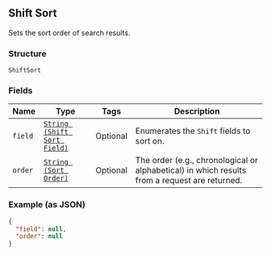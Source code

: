 ## Shift Sort

Sets the sort order of search results.

### Structure

`ShiftSort`

### Fields

| Name | Type | Tags | Description |
|  --- | --- | --- | --- |
| `field` | [`String (Shift Sort Field)`]($m/ShiftSortField) | Optional | Enumerates the `Shift` fields to sort on. |
| `order` | [`String (Sort Order)`]($m/SortOrder) | Optional | The order (e.g., chronological or alphabetical) in which results from a request are returned. |

### Example (as JSON)

```json
{
  "field": null,
  "order": null
}
```

